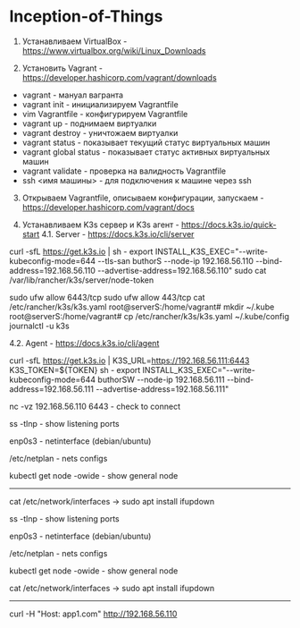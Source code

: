 # Inception-of-Things
1. Устанавливаем VirtualBox - https://www.virtualbox.org/wiki/Linux_Downloads

2. Установить Vagrant - https://developer.hashicorp.com/vagrant/downloads
  * vagrant - мануал вагранта
  * vagrant init - инициализируем Vagrantfile
  * vim Vagrantfile - конфигурируем Vagrantfile
  * vagrant up - поднимаем виртуалки
  * vagrant destroy - уничтожаем виртуалки
  * vagrant status - показывает текущий статус виртуальных машин
  * vagrant global status - показывает статус активных виртуальных машин
  * vagrant validate - проверка на валидность Vagrantfile
  * ssh <имя машины> - для подключения к машине через ssh 

3. Открываем Vagrantfile, описываем конфигурации, запускаем - https://developer.hashicorp.com/vagrant/docs

4. Устанавливаем K3s сервер и K3s агент - https://docs.k3s.io/quick-start
4.1. Server - https://docs.k3s.io/cli/server

curl -sfL https://get.k3s.io | sh -
export INSTALL_K3S_EXEC="--write-kubeconfig-mode=644 --tls-san buthorS --node-ip 192.168.56.110  --bind-address=192.168.56.110 --advertise-address=192.168.56.110"
sudo cat /var/lib/rancher/k3s/server/node-token

sudo ufw allow 6443/tcp
sudo ufw allow 443/tcp
cat /etc/rancher/k3s/k3s.yaml
root@serverS:/home/vagrant# mkdir ~/.kube
root@serverS:/home/vagrant# cp /etc/rancher/k3s/k3s.yaml ~/.kube/config
journalctl -u k3s

4.2. Agent - https://docs.k3s.io/cli/agent


curl -sfL https://get.k3s.io | K3S_URL=https://192.168.56.111:6443 K3S_TOKEN=${TOKEN} sh -
export INSTALL_K3S_EXEC="--write-kubeconfig-mode=644 buthorSW --node-ip 192.168.56.111  --bind-address=192.168.56.111 --advertise-address=192.168.56.111"



nc -vz 192.168.56.110 6443 - check to connect

ss -tlnp - show listening ports

enp0s3 - netinterface (debian/ubuntu) 

/etc/netplan - nets configs

kubectl get node -owide - show general node


---------------

cat /etc/network/interfaces -> sudo apt install ifupdown

ss -tlnp - show listening ports

enp0s3 - netinterface (debian/ubuntu)

/etc/netplan - nets configs

kubectl get node -owide - show general node

cat /etc/network/interfaces -> sudo apt install ifupdown

---------------

curl -H "Host: app1.com" http://192.168.56.110
